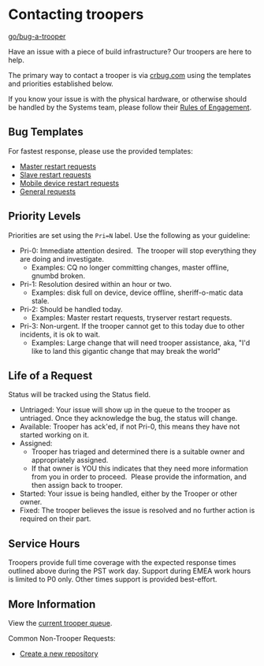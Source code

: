 # Contacting troopers

[go/bug-a-trooper]

Have an issue with a piece of build infrastructure?
Our troopers are here to help.

The primary way to contact a trooper is via [crbug.com](http://crbug.com) using
the templates and priorities established below.

If you know your issue is with the physical hardware, or otherwise should be
handled by the Systems team, please follow their
[Rules of Engagement](https://docs.google.com/document/d/1Lhki-HAANF8NQzChDKA-ip_GE4D6c9WU1uBXB76XhnU/edit#).

## Bug Templates

For fastest response, please use the provided templates:

*   [Master restart requests]
*   [Slave restart requests]
*   [Mobile device restart requests]
*   [General requests]

## Priority Levels

Priorities are set using the `Pri=N` label. Use the following as your guideline:

*   Pri-0: Immediate attention desired.  The trooper will stop everything they are
    doing and investigate.
    *   Examples: CQ no longer committing changes, master offline, gnumbd broken.
*   Pri-1: Resolution desired within an hour or two.
    * Examples: disk full on device, device offline, sheriff-o-matic data stale.
*   Pri-2: Should be handled today.
    *   Examples: Master restart requests, tryserver restart requests.
*   Pri-3: Non-urgent. If the trooper cannot get to this today due to other
    incidents, it is ok to wait.
    *   Examples: Large change that will need trooper assistance, aka,
        "I'd like to land this gigantic change that may break the world"</span>

## Life of a Request

Status will be tracked using the Status field.

*   Untriaged: Your issue will show up in the queue to the trooper as untriaged.
    Once they acknowledge the bug, the status will change.
*   Available: Trooper has ack'ed, if not Pri-0, this means they have not started working on it.
*   Assigned:
    *   Trooper has triaged and determined there is a suitable owner and
        appropriately assigned.
    *   If that owner is YOU this indicates that they need more information from you
        in order to proceed.  Please provide the information, and then assign back
        to trooper.
*   Started: Your issue is being handled, either by the Trooper or other owner.
*   Fixed: The trooper believes the issue is resolved and no further action is required on their part.

## Service Hours

Troopers provide full time coverage with the expected response times outlined
above during the PST work day. Support during EMEA work hours is limited to P0
only. Other times support is provided best-effort.

## More Information

View the [current trooper queue].

Common Non-Trooper Requests:

*   [Create a new repository](https://code.google.com/p/chromium/issues/entry?template=Infra-Git)

[Master restart requests]: https://code.google.com/p/chromium/issues/entry?template=Build%20Infrastructure&labels=Restrict-View-Google,Infra-Troopers,Pri-2&summary=%5BMaster%20Restart%5D%20for%20%5Bmastername%5D&comment=Please%20provide%20the%20reason%20for%20restart%20(including%20CL%20link%20if%20possible).%0A%0ACc%20any%20users%20you%27d%20like%20notified%20of%20the%20restart.%0A%0ALeave%20at%20Pri-2%20for%20restart%20by%20end-of-day;%20Pri-1%20if%20you%20would%20like%20a%20restart%20sooner%20than%20that;%20or%20Pri-0%20if%20this%20is%20part%20of%20fixing%20an%20ongoing%20outage
[Slave restart requests]: https://code.google.com/p/chromium/issues/entry?template=Build%20Infrastructure&labels=Restrict-View-Google,Infra-Troopers,Pri-2&summary=%5BSlave%20Restart%5D%20for%20%5Bslave%20hostame%5D&comment=Please%20provide%20the%20reason%20for%20restart.%0A%0ALeave%20at%20Pri-2%20for%20restart%20by%20end-of-day;%20Pri-1%20if%20you%20would%20like%20a%20restart%20sooner%20than%20that;%20or%20Pri-0%20if%20this%20is%20part%20of%20fixing%20an%20ongoing%20outage.
[Mobile device restart requests]: https://code.google.com/p/chromium/issues/entry?template=Build%20Infrastructure&labels=Restrict-View-Google,Infra-Troopers,Infra-Labs,Pri-2&summary=%5BDevice%20Restart%5D%20for%20%5Bmastername%5D&comment=Please%20provide%20the%20reason%20for%20restart.%0A%0ALeave%20at%20Pri-2%20for%20restart%20by%20end-of-day;%20Pri-1%20if%20you%20would%20like%20a%20restart%20sooner%20than%20that;%20or%20Pri-0%20if%20this%20is%20part%20of%20fixing%20an%20ongoing%20outage.
[General requests]: https://code.google.com/p/chromium/issues/entry?template=Build%20Infrastructure&labels=Restrict-View-Google,Infra-Troopers&summary=%5BBrief%20description%20of%20problem%5D&comment=Please%20provide%20the%20details%20for%20your%20request%20here.%0A%0ASet%20Pri-0%20iff%20it%20requires%20immediate%20attention,%20Pri-1%20if%20resolution%20within%20a%20few%20hours%20is%20acceptable,%20and%20Pri-2%20if%20it%20just%20needs%20to%20be%20handled%20today.
[current trooper queue]: https://code.google.com/p/chromium/issues/list?q=Infra=Troopers&sort=pri+-status.
[go/bug-a-trooper]: http://go/bug-a-trooper
